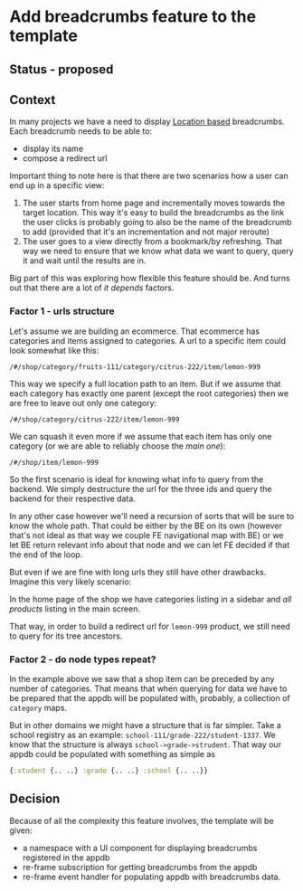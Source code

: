 # Add breadcrumbs feature to the template

## Status - proposed

## Context

In many projects we have a need to display [Location based](https://en.wikipedia.org/wiki/Breadcrumb_navigation#Types) breadcrumbs.
Each breadcrumb needs to be able to:
- display its name
- compose a redirect url

Important thing to note here is that there are two scenarios how a user can end up in a specific view:
1. The user starts from home page and incrementally moves towards the target location.
This way it's easy to build the breadcrumbs as the link the user clicks is probably going
to also be the name of the breadcrumb to add (provided that it's an incrementation and not
major reroute)
2. The user goes to a view directly from a bookmark/by refreshing. That way we need to ensure
that we know what data we want to query, query it and wait until the results are in.

Big part of this was exploring how flexible this feature should be.
And turns out that there are a lot of *it depends* factors.

### Factor 1 - urls structure
Let's assume we are building an ecommerce. That ecommerce has categories and items assigned to categories.
A url to a specific item could look somewhat like this:
```
/#/shop/category/fruits-111/category/citrus-222/item/lemon-999
```
This way we specify a full location path to an item. But if we assume that each category has exactly one parent
(except the root categories)
then we are free to leave out only one category:
```
/#/shop/category/citrus-222/item/lemon-999
```
We can squash it even more if we assume that each item has only one category (or we are able to reliably choose the *main one*):

```
/#/shop/item/lemon-999
```

So the first scenario is ideal for knowing what info to query from the backend. We simply destructure the url
for the three ids and query the backend for their respective data.

In any other case however we'll need a recursion of sorts that will be sure to know the whole path. That could be
either by the BE on its own (however that's not ideal as that way we couple FE navigational map with BE)
or we let BE return relevant info about that node and we can let FE decided if that the end of the loop.

But even if we are fine with long urls they still have other drawbacks. Imagine this very likely scenario:

In the home page of the shop we have categories listing in a sidebar and *all products* listing in the main screen.

That way, in order to build a redirect url for `lemon-999` product, we still need to query for its tree ancestors.

### Factor 2 - do node types repeat?

In the example above we saw that a shop item can be preceded by any number of categories. That means that when querying
for data we have to be prepared that the appdb will be populated with, probably, a collection of `category` maps.

But in other domains we might have a structure that is far simpler. Take a school registry as an example:
`school-111/grade-222/student-1337`. We know that the structure is always `school->grade->strudent`. That way our appdb
could be populated with something as simple as
```clojure
{:student {.. ..} :grade {.. ..} :school {.. ..}}
```

## Decision

Because of all the complexity this feature involves, the template will be given:
- a namespace with a UI component for displaying breadcrumbs registered in the appdb
- re-frame subscription for getting breadcrumbs from the appdb
- re-frame event handler for populating appdb with breadcrumbs data. 
